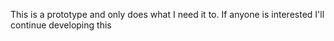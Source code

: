 This is a prototype and only does what I need it to.
If anyone is interested I'll continue developing this
